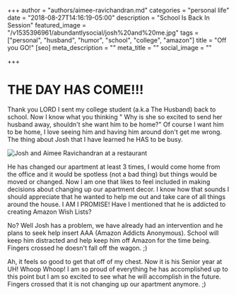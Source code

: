 +++
author = "authors/aimee-ravichandran.md"
categories = "personal life"
date = "2018-08-27T14:16:19-05:00"
description = "School Is Back In Session"
featured_image = "/v1535396961/abundantlysocial/josh%20and%20me.jpg"
tags = ["personal", "husband", "humor", "school", "college", "amazon"]
title = "Off you GO!"
[seo]
meta_description = ""
meta_title = ""
social_image = ""

+++
# THE DAY HAS COME!!!

Thank you LORD I sent my college student (a.k.a The Husband) back to school. Now I know what you thinking " Why is she so excited to send her husband away, shouldn't she want him to be home?" Of course I want him to be home, I love seeing him and having him around don't get me wrong. The thing about Josh that I have learned he HAS to be busy.

![Josh and Aimee Ravichandran at a restaurant <left>](https://res.cloudinary.com/modii/w_840,q_50,f_auto/v1535396961/abundantlysocial/josh%20and%20me.jpg)

He has changed our apartment at least 3 times, I would come home from the office and it would be spotless (not a bad thing) but things would be moved or changed. Now I am one that likes to feel included in making decisions about changing up our apartment decor. I know how that sounds I should appreciate that he wanted to help me out and take care of all things around the house. I AM I PROMISE!  Have I mentioned that he is addicted to creating Amazon Wish Lists?

No? Well Josh has a problem, we have already had an intervention and he plans to seek help insert AAA (Amazon Addicts Anonymous). School will keep him distracted and help keep him off Amazon for the time being. Fingers crossed he doesn't fall off the wagon. ;)

Ah, it feels so good to get that off of my chest.  Now it is his Senior year at UH! Whoop Whoop! I am so proud of everything he has accomplished up to this point but I am so excited to see what he will accomplish in the future. Fingers crossed that it is not changing up our apartment anymore. ;)